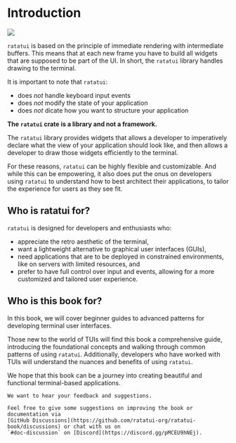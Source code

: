 # Introduction

![](https://user-images.githubusercontent.com/24392180/244943746-93ab0e38-93e0-4ae0-a31b-91ae6c393185.gif)

`ratatui` is based on the principle of immediate rendering with intermediate buffers. This means
that at each new frame you have to build all widgets that are supposed to be part of the UI. In
short, the `ratatui` library handles drawing to the terminal.

It is important to note that `ratatui`:

- does _not_ handle keyboard input events
- does _not_ modify the state of your application
- does _not_ dicate how you want to structure your application

**The `ratatui` crate is a library and not a framework.**

The `ratatui` library provides widgets that allows a developer to imperatively declare what the view
of your application should look like, and then allows a developer to draw those widgets efficiently
to the terminal.

For these reasons, `ratatui` can be highly flexible and customizable. And while this can be
empowering, it also does put the onus on developers using `ratatui` to understand how to best
architect their applications, to tailor the experience for users as they see fit.

## Who is ratatui for?

`ratatui` is designed for developers and enthusiasts who:

- appreciate the retro aesthetic of the terminal,
- want a lightweight alternative to graphical user interfaces (GUIs),
- need applications that are to be deployed in constrained environments, like on servers with
  limited resources, and
- prefer to have full control over input and events, allowing for a more customized and tailored
  user experience.

## Who is this book for?

In this book, we will cover beginner guides to advanced patterns for developing terminal user
interfaces.

Those new to the world of TUIs will find this book a comprehensive guide, introducing the
foundational concepts and walking through common patterns of using `ratatui`. Additionally,
developers who have worked with TUIs will understand the nuances and benefits of using `ratatui`.

We hope that this book can be a journey into creating beautiful and functional terminal-based
applications.

```admonish note
We want to hear your feedback and suggestions.

Feel free to give some suggestions on improving the book or documentation via
[GitHub Discussions](https://github.com/ratatui-org/ratatui-book/discussions) or chat with us on
`#doc-discussion` on [Discord](https://discord.gg/pMCEU9hNEj).
```
